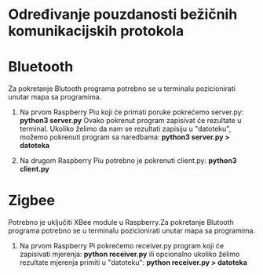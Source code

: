 # Određivanje pouzdanosti bežičnih komunikacijskih protokola


# Bluetooth
Za pokretanje Blutooth programa potrebno se u terminalu pozicionirati unutar mapa sa programima.
1. Na prvom Raspberry Piu koji će primati poruke pokrećemo server.py:
  **python3 server.py**
  Ovako pokrenut program zapisivat će rezultate u terminal. Ukoliko želimo da nam se rezultati zapisiju u "datoteku", možemo pokrenuti program sa naredbama:
  **python3 server.py > datoteka**
  
2. Na drugom Raspberry Piu potrebno je pokrenuti client.py:
  **python3 client.py**

# Zigbee
Potrebno je uključiti XBee module u Raspberry.Za pokretanje Blutooth programa potrebno se u terminalu pozicionirati unutar mapa sa programima.
1. Na prvom Raspberry Pi pokrećemo receiver.py program koji će zapisivati mjerenja:
  **python receiver.py** ili opcionalno ukoliko želimo rezultate mjerenja primiti u "datoteku": **python receiver.py > datoteka**
